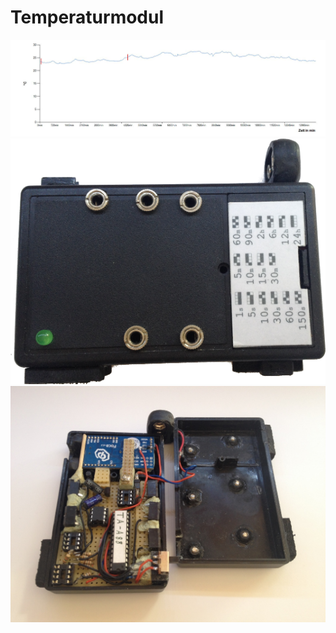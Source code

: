 Temperaturmodul
===============
![](/Benutzerhandbuch/Images/14.06.2014-23.57.jpg)
![](/Benutzerhandbuch/Images/IMG_0361_2.png)
![](/Benutzerhandbuch/Images/Bild28.jpg)
